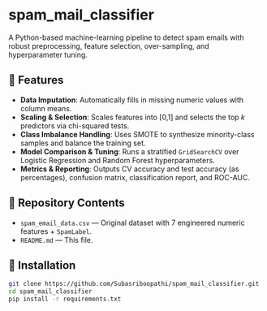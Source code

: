 # spam_mail_classifier

A Python-based machine-learning pipeline to detect spam emails with robust preprocessing, feature selection, over-sampling, and hyperparameter tuning.

## 🚀 Features

- **Data Imputation**: Automatically fills in missing numeric values with column means.  
- **Scaling & Selection**: Scales features into [0,1] and selects the top *k* predictors via chi-squared tests.  
- **Class Imbalance Handling**: Uses SMOTE to synthesize minority-class samples and balance the training set.  
- **Model Comparison & Tuning**: Runs a stratified `GridSearchCV` over Logistic Regression and Random Forest hyperparameters.  
- **Metrics & Reporting**: Outputs CV accuracy and test accuracy (as percentages), confusion matrix, classification report, and ROC-AUC.

## 📂 Repository Contents

- `spam_email_data.csv` — Original dataset with 7 engineered numeric features + `SpamLabel`.    
- `README.md` — This file.  

## 🔧 Installation

```bash
git clone https://github.com/Subasriboopathi/spam_mail_classifier.git
cd spam_mail_classifier
pip install -r requirements.txt
